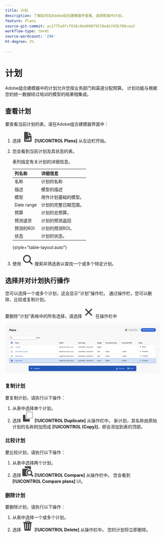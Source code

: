 ```yaml
---
title: 计划
description: 了解如何在Adobe组合建模器中查看、选择和操作计划。
feature: Plans
source-git-commit: ac17f5a9fcf036c8e689879578e4b745b789cea3
workflow-type: tm+mt
source-wordcount: '296'
ht-degree: 2%

---
```



# 计划

Adobe组合建模器中的计划允许您按业务部门和渠道分配预算。 计划功能与根据您的统一数据经过培训的模型的结果相集成。


## 查看计划

要查看当前计划的表，请在Adobe组合建模器界面中：

1. 选择 ![](../assets/icons/FileChart.svg) **[!UICONTROL Plans]** 从左边栏开始。

1. 您会看到当前计划及其状态的表。

   表列指定有关计划的详细信息。

   | 列名称 | 详细信息 |
   |---|---|
   | 名称 | 计划的名称 |
   | 描述 | 模型的描述 |
   | 模型 | 用作计划基础的模型。 |
   | Date range | 计划的完整日期范围。 |
   | 预算 | 计划的总预算。 |
   | 预测退货 | 计划的预测返回 |
   | 预测的ROI | 计划的预测ROI。 |
   | 状态 | 计划的状态。 |

   {style="table-layout:auto"}

1. 使用 ![Search](../assets/icons/Search.svg) 搜索并筛选表以查找一个或多个特定计划。


## 选择并对计划执行操作

您可以选择一个或多个计划，这会显示“计划”操作栏。 通过操作栏，您可以删除、比较或复制计划。

要删除“计划”表格中的所有选择，请选择 ![关闭](../assets/icons/Close.svg) 在操作栏中

![计划操作栏](../assets/plans-action-bar.png)

### 复制计划

要复制计划，请执行以下操作：

1. 从表中选择单个计划。
1. 选择 ![复制](../assets/icons/Copy.svg) **[!UICONTROL Duplicate]** 从操作栏中。 新计划，其名称由原始计划的名称附加而成 **[!UICONTROL (Copy)]**，即会添加到表的顶部。

### 比较计划

要比较计划，请执行以下操作：

1. 从表中选择两个计划。
1. 选择 ![比较](../assets/icons/Compare.svg) **[!UICONTROL Compare]** 从操作栏中。 您会看到 **[!UICONTROL Compare plans]** UI。


### 删除计划

要删除计划，请执行以下操作：

1. 从表中选择一个或多个计划。
1. 选择 ![删除](../assets/icons/Delete.svg) **[!UICONTROL Delete]** 从操作栏中。 您的计划将立即删除。



